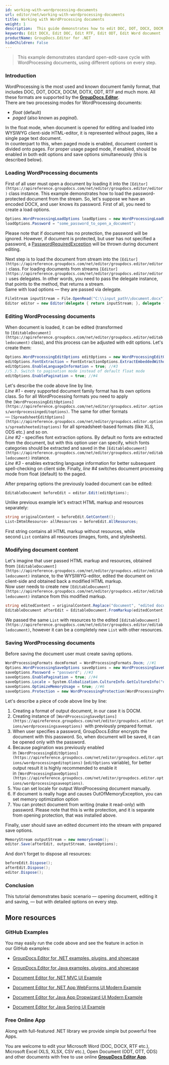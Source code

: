 ```yaml
---
id: working-with-wordprocessing-documents
url: editor/net/working-with-wordprocessing-documents
title: Working with WordProcessing documents
weight: 1
description:  This guide demonstrates how to edit DOC, DOT, DOCX, DOCM, DOTX, ODT, RTF documents with font extraction, different pagination modes and many other powerful features of GroupDocs.Editor for .NET.
keywords: Edit DOCX, Edit DOC, Edit RTF, Edit ODT, Edit Word document
productName: GroupDocs.Editor for .NET
hideChildren: False
---
```

> This example demonstrates standard open-edit-save cycle with WordProcessing documents, using different options on every step.

### Introduction

WordProcessing is the most used and known document family format, that includes DOC, DOT, DOCX, DOCM, DOTX, ODT, RTF and much more. All these formats are supported by the [**GroupDocs.Editor**](https://products.groupdocs.com/editor/net).   
There are two processing modes for WordProcessing documents:

*   *float* (default) 
*   *paged* (also known as *paginal*). 

In the float mode, when document is opened for editing and loaded into WYSIWYG client-side HTML-editor, it is represented without pages, like a single page text document.  
In counterpart to this, when paged mode is enabled, document content is divided onto pages. For proper usage paged mode, if enabled, should be enabled in both edit options and save options simultaneously (this is described below).

### Loading WordProcessing documents

First of all user must open a document by loading it into the `[Editor](https://apireference.groupdocs.com/net/editor/groupdocs.editor/editor)` class instance. This example demonstrates how to load the password-protected document from the stream. So, let's suppose we have an encoded DOCX, and user knows its password. First of all, you need to create a load options.

```csharp
Options.WordProcessingLoadOptions loadOptions = new WordProcessingLoadOptions();
loadOptions.Password = "some_password_to_open_a_document";
```

Please note that if document has no protection, the password will be ignored. However, if document is protected, but user has not specified a password, a [PasswordRequiredException](https://apireference.groupdocs.com/net/editor/groupdocs.editor/passwordrequiredexception) will be thrown during document editing.

Next step is to load the document from stream into the `[Editor](https://apireference.groupdocs.com/net/editor/groupdocs.editor/editor)` class. For loading documents from streams `[Editor](https://apireference.groupdocs.com/net/editor/groupdocs.editor/editor)` uses delegates. In other words, you need to pass the delegate instance, that points to the method, that returns a stream.   
Same with load options — they are passed via delegate.

```csharp
FileStream inputStream = File.OpenRead("C:\\input_path\\document.docx");
Editor editor = new Editor(delegate { return inputStream; }, delegate { return loadOptions; });
```

### Editing WordProcessing documents

When document is loaded, it can be edited (transformed to `[EditableDocument](https://apireference.groupdocs.com/net/editor/groupdocs.editor/editabledocument)` class), and this process can be adjusted with edit options. Let's create them:

```csharp
Options.WordProcessingEditOptions editOptions = new WordProcessingEditOptions(); //#1
editOptions.FontExtraction = FontExtractionOptions.ExtractEmbeddedWithoutSystem; //#2
editOptions.EnableLanguageInformation = true; //#3
//5.3. Switch to pagination mode instead of default float mode
editOptions.EnablePagination = true; //#4
```

Let's describe the code above line by line.   
*Line #1* - every supported document family format has its own options class. So for all WordProcessing formats you need to apply the `[WordProcessingEditOptions](https://apireference.groupdocs.com/net/editor/groupdocs.editor.options/wordprocessingeditoptions)`. The same for other formats — `[SpreadsheetEditOptions](https://apireference.groupdocs.com/net/editor/groupdocs.editor.options/spreadsheeteditoptions)` for all spreadsheet-based formats (like XLS, ODS etc.) and so on.   
*Line #2* - specifies font extraction options. By default no fonts are extracted from the document, but with this option user can specify, which fonts categories should be extracted and saved in the `[EditableDocument](https://apireference.groupdocs.com/net/editor/groupdocs.editor/editabledocument)` instance.   
*Line #3* - enables extracting language information for better subsequent spell-checking on client side. Finally, *line #4* switches document processing mode from float (default) to the paged.

After preparing options the previously loaded document can be edited:

```csharp
EditableDocument beforeEdit = editor.Edit(editOptions);
```

Unlike previous example let's extract HTML markup and resources separately:

```csharp
string originalContent = beforeEdit.GetContent();
List<IHtmlResource> allResources = beforeEdit.AllResources;
```

First string contains all HTML markup without resources, while second `List` contains all resources (images, fonts, and stylesheets).

### Modifying document content

Let's imagine that user passed HTML markup and resources, obtained from `[EditableDocument](https://apireference.groupdocs.com/net/editor/groupdocs.editor/editabledocument)` instance, to the WYSIWYG-editor, edited the document on client-side and obtained back a modified HTML markup.   
Now user needs to create new `[EditableDocument](https://apireference.groupdocs.com/net/editor/groupdocs.editor/editabledocument)` instance from this modified markup.

```csharp
string editedContent = originalContent.Replace("document", "edited document");
EditableDocument afterEdit = EditableDocument.FromMarkup(editedContent, allResources);
```

We passed the same `List` with resources to the edited `[EditableDocument](https://apireference.groupdocs.com/net/editor/groupdocs.editor/editabledocument)`, however it can be a completely new `List` with other resources.

### Saving WordProcessing documents

Before saving the document user must create saving options.

```csharp
WordProcessingFormats docmFormat = WordProcessingFormats.Docm; //#1
Options.WordProcessingSaveOptions saveOptions = new WordProcessingSaveOptions(docmFormat); //#2
saveOptions.Password = "password"; //#3
saveOptions.EnablePagination = true; //#4
saveOptions.Locale = System.Globalization.CultureInfo.GetCultureInfo("en-US"); //#5
saveOptions.OptimizeMemoryUsage = true; //#6
saveOptions.Protection = new WordProcessingProtection(WordProcessingProtectionType.ReadOnly, "write_password"); //#7
```

Let's describe a piece of code above line by line:

1.  Creating a format of output document, in our case it is DOCM.
2.  Creating instance of `[WordProcessingSaveOptions](https://apireference.groupdocs.com/net/editor/groupdocs.editor.options/wordprocessingsaveoptions) `with previously prepared format.
3.  When user specifies a password, GroupDocs.Editor encrypts the document with this password. So, when document will be saved, it can be opened only with the password.
4.  Because pagination was previously enabled in `[WordProcessingEditOptions](https://apireference.groupdocs.com/net/editor/groupdocs.editor.options/wordprocessingeditoptions)` (`editOptions` variable), for better output result it is highly recommended to enable it in `[WordProcessingSaveOptions](https://apireference.groupdocs.com/net/editor/groupdocs.editor.options/wordprocessingsaveoptions)`.
5.  You can set locale for output WordProcessing document manually.
6.  If document is really huge and causes OutOfMemoryException, you can set memory optimization option
7.  You can protect document from writing (make it read-only) with password. Please note that this is write protection, and it is separate from opening protection, that was installed above.

Finally, user should save an edited document into the stream with prepared save options.

```csharp
MemoryStream outputStream = new memorySream();
editor.Save(afterEdit, outputStream, saveOptions);
```

And don't forget to dispose all resources:

```csharp
beforeEdit.Dispose();
afterEdit.Dispose();
editor.Dispose();
```

### Conclusion

This tutorial demonstrates basic scenario — opening document, editing it and saving, — but with detailed options on every step.

## More resources

### GitHub Examples

You may easily run the code above and see the feature in action in our GitHub examples:

*   [GroupDocs.Editor for .NET examples, plugins, and showcase](https://github.com/groupdocs-editor/GroupDocs.Editor-for-.NET)
    
*   [GroupDocs.Editor for Java examples, plugins, and showcase](https://github.com/groupdocs-editor/GroupDocs.Editor-for-Java)
    
*   [Document Editor for .NET MVC UI Example](https://github.com/groupdocs-editor/GroupDocs.Editor-for-.NET-MVC)
    
*   [Document Editor for .NET App WebForms UI Modern Example](https://github.com/groupdocs-editor/GroupDocs.Editor-for-.NET-WebForms)
    
*   [Document Editor for Java App Dropwizard UI Modern Example](https://github.com/groupdocs-editor/GroupDocs.Editor-for-Java-Dropwizard)
    
*   [Document Editor for Java Spring UI Example](https://github.com/groupdocs-editor/GroupDocs.Editor-for-Java-Spring)
    

### Free Online App

Along with full-featured .NET library we provide simple but powerful free Apps.

You are welcome to edit your Microsoft Word (DOC, DOCX, RTF etc.), Microsoft Excel (XLS, XLSX, CSV etc.), Open Document (ODT, OTT, ODS) and other documents with free to use online **[GroupDocs Editor App](https://products.groupdocs.app/editor)**.
